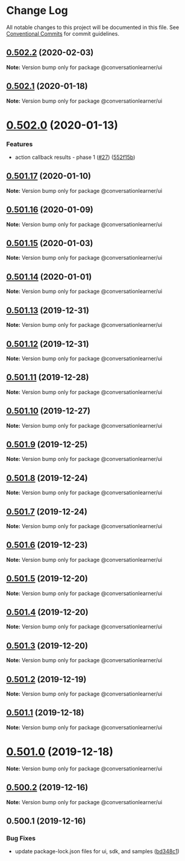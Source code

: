 # Change Log

All notable changes to this project will be documented in this file.
See [Conventional Commits](https://conventionalcommits.org) for commit guidelines.

## [0.502.2](https://github.com/Microsoft/ConversationLearner-UI/compare/v0.502.1...v0.502.2) (2020-02-03)

**Note:** Version bump only for package @conversationlearner/ui





## [0.502.1](https://github.com/Microsoft/ConversationLearner-UI/compare/v0.502.0...v0.502.1) (2020-01-18)

**Note:** Version bump only for package @conversationlearner/ui





# [0.502.0](https://github.com/Microsoft/ConversationLearner-UI/compare/v0.501.17...v0.502.0) (2020-01-13)


### Features

* action callback results - phase 1 ([#27](https://github.com/Microsoft/ConversationLearner-UI/issues/27)) ([552f15b](https://github.com/Microsoft/ConversationLearner-UI/commit/552f15b971caac78f0b9adf4e712874826e2e9d2))





## [0.501.17](https://github.com/Microsoft/ConversationLearner-UI/compare/v0.501.16...v0.501.17) (2020-01-10)

**Note:** Version bump only for package @conversationlearner/ui





## [0.501.16](https://github.com/Microsoft/ConversationLearner-UI/compare/v0.501.15...v0.501.16) (2020-01-09)

**Note:** Version bump only for package @conversationlearner/ui





## [0.501.15](https://github.com/Microsoft/ConversationLearner-UI/compare/v0.501.14...v0.501.15) (2020-01-03)

**Note:** Version bump only for package @conversationlearner/ui





## [0.501.14](https://github.com/Microsoft/ConversationLearner-UI/compare/v0.501.13...v0.501.14) (2020-01-01)

**Note:** Version bump only for package @conversationlearner/ui





## [0.501.13](https://github.com/Microsoft/ConversationLearner-UI/compare/v0.501.12...v0.501.13) (2019-12-31)

**Note:** Version bump only for package @conversationlearner/ui





## [0.501.12](https://github.com/Microsoft/ConversationLearner-UI/compare/v0.501.11...v0.501.12) (2019-12-31)

**Note:** Version bump only for package @conversationlearner/ui





## [0.501.11](https://github.com/Microsoft/ConversationLearner-UI/compare/v0.501.10...v0.501.11) (2019-12-28)

**Note:** Version bump only for package @conversationlearner/ui





## [0.501.10](https://github.com/Microsoft/ConversationLearner-UI/compare/v0.501.9...v0.501.10) (2019-12-27)

**Note:** Version bump only for package @conversationlearner/ui





## [0.501.9](https://github.com/Microsoft/ConversationLearner-UI/compare/v0.501.8...v0.501.9) (2019-12-25)

**Note:** Version bump only for package @conversationlearner/ui





## [0.501.8](https://github.com/Microsoft/ConversationLearner-UI/compare/v0.501.7...v0.501.8) (2019-12-24)

**Note:** Version bump only for package @conversationlearner/ui





## [0.501.7](https://github.com/Microsoft/ConversationLearner-UI/compare/v0.501.6...v0.501.7) (2019-12-24)

**Note:** Version bump only for package @conversationlearner/ui





## [0.501.6](https://github.com/Microsoft/ConversationLearner-UI/compare/v0.501.5...v0.501.6) (2019-12-23)

**Note:** Version bump only for package @conversationlearner/ui





## [0.501.5](https://github.com/Microsoft/ConversationLearner-UI/compare/v0.501.4...v0.501.5) (2019-12-20)

**Note:** Version bump only for package @conversationlearner/ui





## [0.501.4](https://github.com/Microsoft/ConversationLearner-UI/compare/v0.501.3...v0.501.4) (2019-12-20)

**Note:** Version bump only for package @conversationlearner/ui





## [0.501.3](https://github.com/Microsoft/ConversationLearner-UI/compare/v0.501.2...v0.501.3) (2019-12-20)

**Note:** Version bump only for package @conversationlearner/ui





## [0.501.2](https://github.com/Microsoft/ConversationLearner-UI/compare/v0.501.1...v0.501.2) (2019-12-19)

**Note:** Version bump only for package @conversationlearner/ui





## [0.501.1](https://github.com/Microsoft/ConversationLearner-UI/compare/v0.501.0...v0.501.1) (2019-12-18)

**Note:** Version bump only for package @conversationlearner/ui





# [0.501.0](https://github.com/Microsoft/ConversationLearner-UI/compare/v0.500.3...v0.501.0) (2019-12-18)

**Note:** Version bump only for package @conversationlearner/ui





## [0.500.2](https://github.com/Microsoft/ConversationLearner-UI/compare/v0.500.1...v0.500.2) (2019-12-16)

**Note:** Version bump only for package @conversationlearner/ui





## 0.500.1 (2019-12-16)


### Bug Fixes

* update package-lock.json files for ui, sdk, and samples ([bd348c1](https://github.com/Microsoft/ConversationLearner-UI/commit/bd348c1553298ef0cd4b19b01ceb1ba2e7c2ed26))
